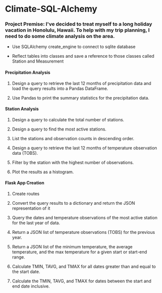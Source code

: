 # Climate-SQL-Alchemy

### Project Premise: I've decided to treat myself to a long holiday vacation in Honolulu, Hawaii. To help with my trip planning, I need to do some climate analysis on the area.

- Use SQLAlchemy create_engine to connect to sqlite database

- Reflect tables into classes and save a reference to those classes called Station and Measurement


#### Precipitation Analysis

1. Design a query to retrieve the last 12 months of precipitation data and load the query results into a Pandas DataFrame.

2. Use Pandas to print the summary statistics for the precipitation data.

#### Station Analysis

1. Design a query to calculate the total number of stations.

2. Design a query to find the most active stations.

3. List the stations and observation counts in descending order.

4. Design a query to retrieve the last 12 months of temperature observation data (TOBS).

5. Filter by the station with the highest number of observations.

6. Plot the results as a histogram.

#### Flask App Creation

1. Create routes

2. Convert the query results to a dictionary and return the JSON representation of it

3. Query the dates and temperature observations of the most active station for the last year of data.

4. Return a JSON list of temperature observations (TOBS) for the previous year.

5. Return a JSON list of the minimum temperature, the average temperature, and the max temperature for a given start or start-end range.

6. Calculate TMIN, TAVG, and TMAX for all dates greater than and equal to the start date.

7. Calculate the TMIN, TAVG, and TMAX for dates between the start and end date inclusive.
